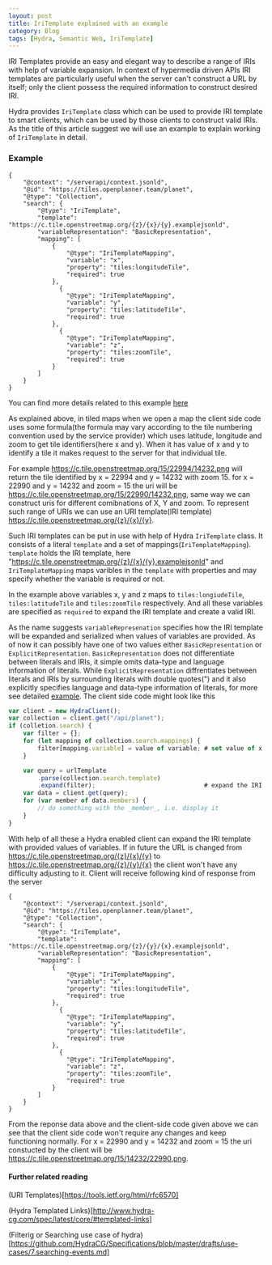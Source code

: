 ```yaml
---
layout: post
title: IriTemplate explained with an example
category: Blog
tags: [Hydra, Semantic Web, IriTemplate]
---
```

IRI Templates provide an easy and elegant way to describe a range of IRIs with help of variable expansion.
In context of hypermedia driven APIs IRI templates are particularly useful when the server can't construct a URL by itself; only the
client possess the required information to construct desired IRI.

Hydra provides `IriTemplate` class which can be used to provide IRI template to smart clients, which can be used by those clients 
to construct valid IRIs. As the title of this article suggest we will use an example to explain working of `IriTemplate` in detail.

### Example
```
{
    "@context": "/serverapi/context.jsonld",
    "@id": "https://tiles.openplanner.team/planet",
    "@type": "Collection",
    "search": {
        "@type": "IriTemplate",
        "template": "https://c.tile.openstreetmap.org/{z}/{x}/{y}.examplejsonld",
        "variableRepresentation": "BasicRepresentation",
        "mapping": [
            {
                "@type": "IriTemplateMapping",
                "variable": "x",
                "property": "tiles:longitudeTile",
                "required": true
            },
              {
                "@type": "IriTemplateMapping",
                "variable": "y",
                "property": "tiles:latitudeTile",
                "required": true
            },
              {
                "@type": "IriTemplateMapping",
                "variable": "z",
                "property": "tiles:zoomTile",
                "required": true
            }
        ]
    }
}
``` 
You can find more details related to this example [here](https://github.com/HydraCG/Specifications/issues/171)

As explained above, in tiled maps when we open a map the client side code uses some formula(the formula may vary according to the tile numbering convention used by the service provider) which uses latitude, longitude and zoom to get tile identifiers(here x and y). When it has value of x and y to identify a tile it makes request to the server for that individual tile.

For example https://c.tile.openstreetmap.org/15/22994/14232.png will return the tile identified by x = 22994 and y = 14232 with zoom 15.
for x = 22990 and y = 14232 and zoom = 15 the uri will be https://c.tile.openstreetmap.org/15/22990/14232.png, same way we can construct uris for different comibnations of X, Y and zoom. To represent such range of URIs we can use an URI template(IRI template) https://c.tile.openstreetmap.org/{z}/{x}/{y}.

Such IRI templates can be put in use with help of Hydra `IriTemplate` class. It consists of a literal `template` and a set of mappings(`IriTemplateMapping`). `template` holds the IRI template, here "https://c.tile.openstreetmap.org/{z}/{x}/{y}.examplejsonld" and `IriTemplateMapping` maps varibles in the `template` with properties and may specify whether the variable is required or not.

In the example above variables x, y and z maps to `tiles:longiudeTile`, `tiles:latitudeTile` and `tiles:zoomTile` respectively. And all these variables are specified as `required` to expand the IRI template and create a valid IRI.

As the name suggests `variableRepresenation` specifies how the IRI template will be expanded and serialized when values of variables are provided.
As of now it can possibly have one of two values either `BasicRepresentation` or `ExplicitRepresentation`.
`BasicRepresentation` does not differentiate between literals and IRIs, it simple omits data-type and language information of literals. While `ExplicitRepresentation` diffrentiates between literals and IRIs by surrounding literals with double quotes(")  and it also explicitly specifies language and data-type information of literals, for more see detailed [example](http://www.hydra-cg.com/spec/latest/core/#ex-16-the-different-variable-representations).
The client side code might look like this
```js
var client = new HydraClient();
var collection = client.get("/api/planet");
if (colletion.search) {
    var filter = {};
    for (let mapping of collection.search.mappings) {
        filter[mapping.variable] = value of variable; # set value of x, y and z
    }

    var query = urlTemplate
        .parse(collection.search.template)
        .expand(filter);                              # expand the IRI
    var data = client.get(query);
    for (var member of data.members) {
        // do something with the _member_, i.e. display it
    }
}
```
With help of all these a Hydra enabled client can expand the IRI template with provided values of variables. If in future the URL is changed from https://c.tile.openstreetmap.org/{z}/{x}/{y} to https://c.tile.openstreetmap.org/{z}/{y}/{x} the client won't have any difficulty adjusting to it. Client will receive following kind of response from the server
```
{
    "@context": "/serverapi/context.jsonld",
    "@id": "https://tiles.openplanner.team/planet",
    "@type": "Collection",
    "search": {
        "@type": "IriTemplate",
        "template": "https://c.tile.openstreetmap.org/{z}/{y}/{x}.examplejsonld",
        "variableRepresentation": "BasicRepresentation",
        "mapping": [
            {
                "@type": "IriTemplateMapping",
                "variable": "x",
                "property": "tiles:longitudeTile",
                "required": true
            },
              {
                "@type": "IriTemplateMapping",
                "variable": "y",
                "property": "tiles:latitudeTile",
                "required": true
            },
              {
                "@type": "IriTemplateMapping",
                "variable": "z",
                "property": "tiles:zoomTile",
                "required": true
            }
        ]
    }
}
``` 
From the reponse data above and the client-side code given above we can see that the client side code won't require any changes and keep functioning normally. For x = 22990 and y = 14232 and zoom = 15 the uri constucted by the client will be https://c.tile.openstreetmap.org/15/14232/22990.png.

#### Further related reading

(URI Templates)[https://tools.ietf.org/html/rfc6570]

(Hydra Templated Links)[http://www.hydra-cg.com/spec/latest/core/#templated-links]

(Filterig or Searching use case of hydra)[https://github.com/HydraCG/Specifications/blob/master/drafts/use-cases/7.searching-events.md]

